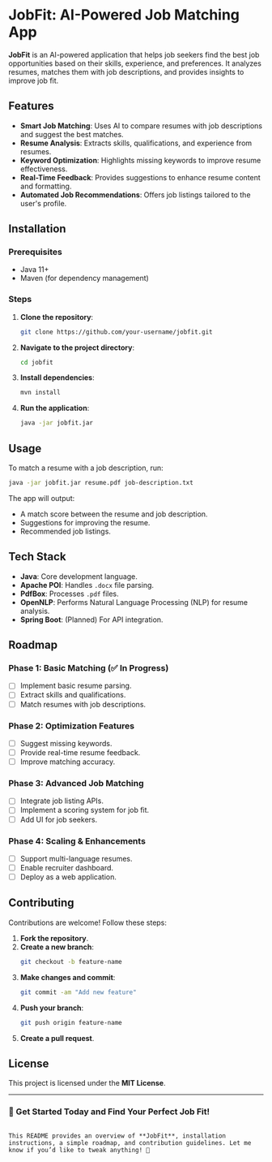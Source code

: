 
# JobFit: AI-Powered Job Matching App

**JobFit** is an AI-powered application that helps job seekers find the best job opportunities based on their skills, experience, and preferences. It analyzes resumes, matches them with job descriptions, and provides insights to improve job fit.

## Features
- **Smart Job Matching**: Uses AI to compare resumes with job descriptions and suggest the best matches.
- **Resume Analysis**: Extracts skills, qualifications, and experience from resumes.
- **Keyword Optimization**: Highlights missing keywords to improve resume effectiveness.
- **Real-Time Feedback**: Provides suggestions to enhance resume content and formatting.
- **Automated Job Recommendations**: Offers job listings tailored to the user's profile.

## Installation
### Prerequisites
- Java 11+
- Maven (for dependency management)

### Steps
1. **Clone the repository**:
   ```bash
   git clone https://github.com/your-username/jobfit.git
   ```
2. **Navigate to the project directory**:
   ```bash
   cd jobfit
   ```
3. **Install dependencies**:
   ```bash
   mvn install
   ```
4. **Run the application**:
   ```bash
   java -jar jobfit.jar
   ```

## Usage
To match a resume with a job description, run:
```bash
java -jar jobfit.jar resume.pdf job-description.txt
```
The app will output:
- A match score between the resume and job description.
- Suggestions for improving the resume.
- Recommended job listings.

## Tech Stack
- **Java**: Core development language.
- **Apache POI**: Handles `.docx` file parsing.
- **PdfBox**: Processes `.pdf` files.
- **OpenNLP**: Performs Natural Language Processing (NLP) for resume analysis.
- **Spring Boot**: (Planned) For API integration.

## Roadmap
### **Phase 1: Basic Matching (✅ In Progress)**
- [ ] Implement basic resume parsing.
- [ ] Extract skills and qualifications.
- [ ] Match resumes with job descriptions.

### **Phase 2: Optimization Features**
- [ ] Suggest missing keywords.
- [ ] Provide real-time resume feedback.
- [ ] Improve matching accuracy.

### **Phase 3: Advanced Job Matching**
- [ ] Integrate job listing APIs.
- [ ] Implement a scoring system for job fit.
- [ ] Add UI for job seekers.

### **Phase 4: Scaling & Enhancements**
- [ ] Support multi-language resumes.
- [ ] Enable recruiter dashboard.
- [ ] Deploy as a web application.

## Contributing
Contributions are welcome! Follow these steps:
1. **Fork the repository**.
2. **Create a new branch**:
   ```bash
   git checkout -b feature-name
   ```
3. **Make changes and commit**:
   ```bash
   git commit -am "Add new feature"
   ```
4. **Push your branch**:
   ```bash
   git push origin feature-name
   ```
5. **Create a pull request**.

## License
This project is licensed under the **MIT License**.

---

### **🚀 Get Started Today and Find Your Perfect Job Fit!**
```

This README provides an overview of **JobFit**, installation instructions, a simple roadmap, and contribution guidelines. Let me know if you’d like to tweak anything! 🚀
